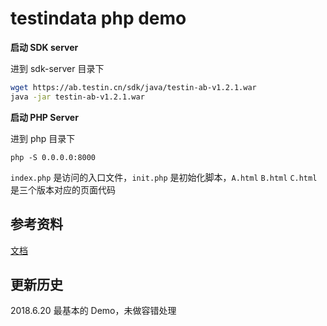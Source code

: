 # testindata php demo

**启动 SDK server**

进到 sdk-server 目录下

```bash
wget https://ab.testin.cn/sdk/java/testin-ab-v1.2.1.war
java -jar testin-ab-v1.2.1.war
```

**启动 PHP Server**

进到 php 目录下

`php -S 0.0.0.0:8000`

`index.php` 是访问的入口文件，`init.php` 是初始化脚本，`A.html` `B.html` `C.html` 是三个版本对应的页面代码

## 参考资料

[文档](http://ab.testin.cn/docs/javaSdk.html)

## 更新历史

2018.6.20 最基本的 Demo，未做容错处理
